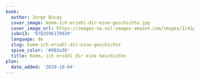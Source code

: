 ```yaml
---
book:
  author: Jorge Bucay
  cover_image: komm-ich-erzahl-dir-eine-geschichte.jpg
  cover_image_url: https://images-na.ssl-images-amazon.com/images/I/41pXfT4iYwL._SX327_BO1,204,203,200_.jpg
  isbn13: '9783596170920'
  language: de
  slug: komm-ich-erzahl-dir-eine-geschichte
  spine_color: '#983a36'
  title: Komm, ich erzähl dir eine Geschichte
plan:
  date_added: '2020-10-04'
---
```

